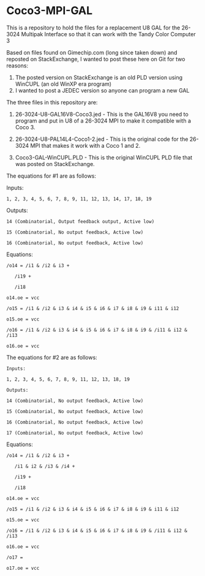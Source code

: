 # Coco3-MPI-GAL
This is a repository to hold the files for a replacement U8 GAL for the 26-3024 Multipak Interface so that it can work with the Tandy Color Computer 3

Based on files found on Gimechip.com (long since taken down) and reposted on StackExchange, I wanted to post these here on Git for two reasons:

1) The posted version on StackExchange is an old PLD version using WinCUPL (an old WinXP era program)
2) I wanted to post a JEDEC version so anyone can program a new GAL

The three files in this repository are:

1) 26-3024-U8-GAL16V8-Coco3.jed - This is the GAL16V8 you need to program and put in U8 of a 26-3024 MPI to make it compatible with a Coco 3.

2) 26-3024-U8-PAL14L4-Coco1-2.jed - This is the original code for the 26-3024 MPI that makes it work with a Coco 1 and 2.

3) Coco3-GAL-WinCUPL.PLD - This is the original WinCUPL PLD file that was posted on StackExchange.

The equations for #1 are as follows:

  Inputs:

    1, 2, 3, 4, 5, 6, 7, 8, 9, 11, 12, 13, 14, 17, 18, 19

  Outputs:

    14 (Combinatorial, Output feedback output, Active low)

    15 (Combinatorial, No output feedback, Active low)

    16 (Combinatorial, No output feedback, Active low)

  Equations:

    /o14 = /i1 & /i2 & i3 +

       /i19 +
       
       /i18

    o14.oe = vcc

    /o15 = /i1 & /i2 & i3 & i4 & i5 & i6 & i7 & i8 & i9 & i11 & i12

    o15.oe = vcc

    /o16 = /i1 & /i2 & i3 & i4 & i5 & i6 & i7 & i8 & i9 & /i11 & i12 & /i13

    o16.oe = vcc

The equations for #2 are as follows:

    Inputs:

    1, 2, 3, 4, 5, 6, 7, 8, 9, 11, 12, 13, 18, 19

    Outputs:

    14 (Combinatorial, No output feedback, Active low)

    15 (Combinatorial, No output feedback, Active low)

    16 (Combinatorial, No output feedback, Active low)

    17 (Combinatorial, No output feedback, Active low)

Equations:

    /o14 = /i1 & /i2 & i3 +

       /i1 & i2 & /i3 & /i4 +
       
       /i19 +
       
       /i18

    o14.oe = vcc

    /o15 = /i1 & /i2 & i3 & i4 & i5 & i6 & i7 & i8 & i9 & i11 & i12

    o15.oe = vcc

    /o16 = /i1 & /i2 & i3 & i4 & i5 & i6 & i7 & i8 & i9 & /i11 & i12 & /i13

    o16.oe = vcc

    /o17 = 

    o17.oe = vcc
